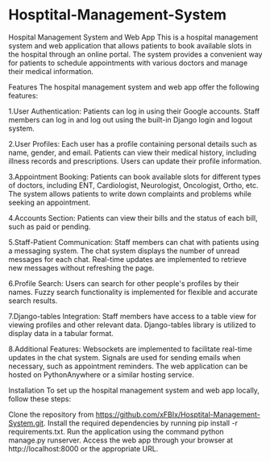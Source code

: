 # Hosptital-Management-System

Hospital Management System and Web App
This is a hospital management system and web application that allows patients to book available slots in the hospital through an online portal. The system provides a convenient way for patients to schedule appointments with various doctors and manage their medical information.

Features
The hospital management system and web app offer the following features:

1.User Authentication:
Patients can log in using their Google accounts.
Staff members can log in and log out using the built-in Django login and logout system.

2.User Profiles:
Each user has a profile containing personal details such as name, gender, and email.
Patients can view their medical history, including illness records and prescriptions.
Users can update their profile information.

3.Appointment Booking:
Patients can book available slots for different types of doctors, including ENT, Cardiologist, Neurologist, Oncologist, Ortho, etc.
The system allows patients to write down complaints and problems while seeking an appointment.

4.Accounts Section:
Patients can view their bills and the status of each bill, such as paid or pending.

5.Staff-Patient Communication:
Staff members can chat with patients using a messaging system.
The chat system displays the number of unread messages for each chat.
Real-time updates are implemented to retrieve new messages without refreshing the page.

6.Profile Search:
Users can search for other people's profiles by their names.
Fuzzy search functionality is implemented for flexible and accurate search results.

7.Django-tables Integration:
Staff members have access to a table view for viewing profiles and other relevant data.
Django-tables library is utilized to display data in a tabular format.

8.Additional Features:
Websockets are implemented to facilitate real-time updates in the chat system.
Signals are used for sending emails when necessary, such as appointment reminders.
The web application can be hosted on PythonAnywhere or a similar hosting service.

Installation
To set up the hospital management system and web app locally, follow these steps:

Clone the repository from https://github.com/xFBIx/Hosptital-Management-System.git.
Install the required dependencies by running pip install -r requirements.txt.
Run the application using the command python manage.py runserver.
Access the web app through your browser at http://localhost:8000 or the appropriate URL.







